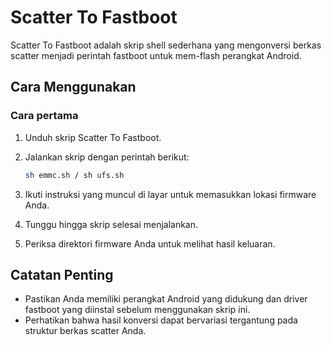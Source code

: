 # Scatter To Fastboot

Scatter To Fastboot adalah skrip shell sederhana yang mengonversi berkas scatter menjadi perintah fastboot untuk mem-flash perangkat Android.

## Cara Menggunakan

### Cara pertama

1. Unduh skrip Scatter To Fastboot.
2. Jalankan skrip dengan perintah berikut:

   ```bash
   sh emmc.sh / sh ufs.sh
   ```

3. Ikuti instruksi yang muncul di layar untuk memasukkan lokasi firmware Anda.
4. Tunggu hingga skrip selesai menjalankan.
5. Periksa direktori firmware Anda untuk melihat hasil keluaran.

## Catatan Penting

- Pastikan Anda memiliki perangkat Android yang didukung dan driver fastboot yang diinstal sebelum menggunakan skrip ini.
- Perhatikan bahwa hasil konversi dapat bervariasi tergantung pada struktur berkas scatter Anda.

